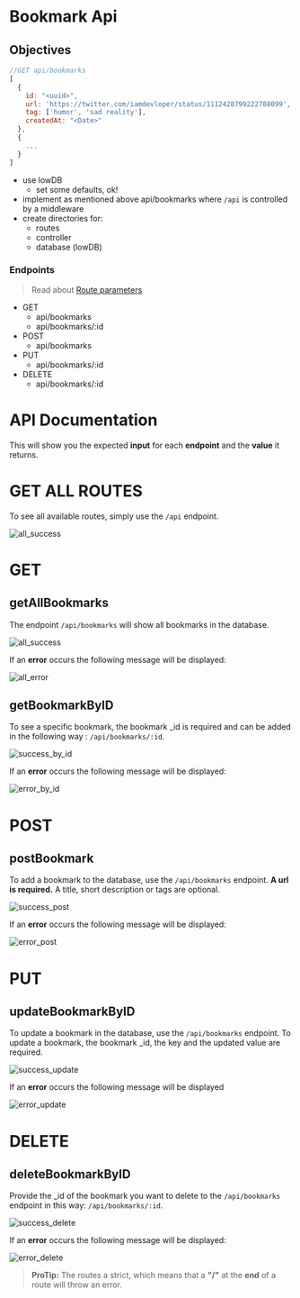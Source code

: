 # Bookmark Api

## Objectives

```js
//GET api/bookmarks
[
  {
    id: "<uuid>",
    url: 'https://twitter.com/iamdevloper/status/1112428799222788099',
    tag: ['humor', 'sad reality'],
    createdAt: "<Date>"
  },
  {
    ...
  }
]
```

- use lowDB
  - set some defaults, ok!
- implement as mentioned above api/bookmarks where `/api` is controlled by a middleware
- create directories for:
  - routes
  - controller
  - database (lowDB)

### Endpoints

> Read about [Route parameters](https://expressjs.com/en/guide/routing.html#route-parameters)

- GET
  - api/bookmarks
  - api/bookmarks/:id
- POST
  - api/bookmarks
- PUT
  - api/bookmarks/:id
- DELETE
  - api/bookmarks/:id

# API Documentation

This will show you the expected **input** for each **endpoint** and the **value** it returns.

# GET ALL ROUTES

To see all available routes, simply use the `/api` endpoint.

![all_success](https://user-images.githubusercontent.com/44833666/57297961-446d4b80-70d1-11e9-9ca9-b30f2ecb9d4a.png)

# GET

## getAllBookmarks

The endpoint `/api/bookmarks` will show all bookmarks in the database.

![all_success](https://user-images.githubusercontent.com/44833666/57299736-a5971e00-70d5-11e9-99b7-8723f285f7cc.png)

If an **error** occurs the following message will be displayed:

![all_error](https://user-images.githubusercontent.com/44833666/57298353-45eb4380-70d2-11e9-9229-01cde10990dd.png)

## getBookmarkByID

To see a specific bookmark, the bookmark \_id is required and can be added in the following way : `/api/bookmarks/:id`.

![success_by_id](https://user-images.githubusercontent.com/44833666/57299768-b6479400-70d5-11e9-809c-0ae829f4c74f.png)

If an **error** occurs the following message will be displayed:

![error_by_id](https://user-images.githubusercontent.com/44833666/57299793-cc555480-70d5-11e9-8fd6-21ffc7f07723.png)

# POST

## postBookmark

To add a bookmark to the database, use the `/api/bookmarks` endpoint. **A url is required.** A title, short description or tags are optional.

![success_post](https://user-images.githubusercontent.com/44833666/57299804-d24b3580-70d5-11e9-8732-ea95d0c9968f.png)

If an **error** occurs the following message will be displayed:

![error_post](https://user-images.githubusercontent.com/44833666/57299806-d5debc80-70d5-11e9-93d8-e28ee1e29a36.png)

# PUT

## updateBookmarkByID

To update a bookmark in the database, use the `/api/bookmarks` endpoint. To update a bookmark, the bookmark \_id, the key and the updated value are required.

![success_update](https://user-images.githubusercontent.com/44833666/57299823-dbd49d80-70d5-11e9-8549-1f73f893d03a.png)

If an **error** occurs the following message will be displayed

![error_update](https://user-images.githubusercontent.com/44833666/57299837-df682480-70d5-11e9-9183-95a253fe81af.png)

# DELETE

## deleteBookmarkByID

Provide the \_id of the bookmark you want to delete to the `/api/bookmarks` endpoint in this way: `/api/bookmarks/:id`.

![success_delete](https://user-images.githubusercontent.com/44833666/57299855-e5f69c00-70d5-11e9-8dcf-009d8aa2ccd1.png)

If an **error** occurs the following message will be displayed:

![error_delete](https://user-images.githubusercontent.com/44833666/57299867-e98a2300-70d5-11e9-940e-ef0b24a13a6c.png)

> **ProTip:** The routes a strict, which means that a **"/"** at the **end** of a route will throw an error.
